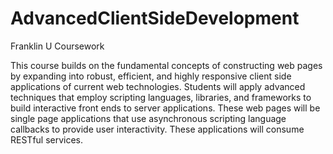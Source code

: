 # AdvancedClientSideDevelopment
Franklin U Coursework

This course builds on the fundamental concepts of constructing web pages by expanding into robust, efficient, and highly responsive client side applications of current web technologies. Students will apply advanced techniques that employ scripting languages, libraries, and frameworks to build interactive front ends to server applications. These web pages will be single page applications that use asynchronous scripting language callbacks to provide user interactivity. These applications will consume RESTful services.

